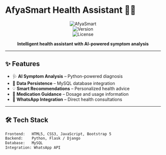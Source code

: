 # AfyaSmart Health Assistant 🤖💊  

<div align="center">

![AfyaSmart](https://img.shields.io/badge/AfyaSmart-AI%20Health%20Assistant-blueviolet?style=for-the-badge&logo=github&logoColor=white)  
![Version](https://img.shields.io/badge/Version-1.0.0-brightgreen?style=for-the-badge&logo=python&logoColor=white)  
![License](https://img.shields.io/badge/License-MIT-green?style=for-the-badge&logo=open-source-initiative&logoColor=white)  

**Intelligent health assistant with AI-powered symptom analysis**  

</div>

---

## ✨ Features  

- 🩺 **AI Symptom Analysis** – Python-powered diagnosis  
- 💾 **Data Persistence** – MySQL database integration  
- 💡 **Smart Recommendations** – Personalized health advice  
- 💊 **Medication Guidance** – Dosage and usage information  
- 📱 **WhatsApp Integration** – Direct health consultations  

---

## 🛠️ Tech Stack  

```bash
Frontend:   HTML5, CSS3, JavaScript, Bootstrap 5
Backend:    Python, Flask / Django
Database:   MySQL
Integration: WhatsApp API
